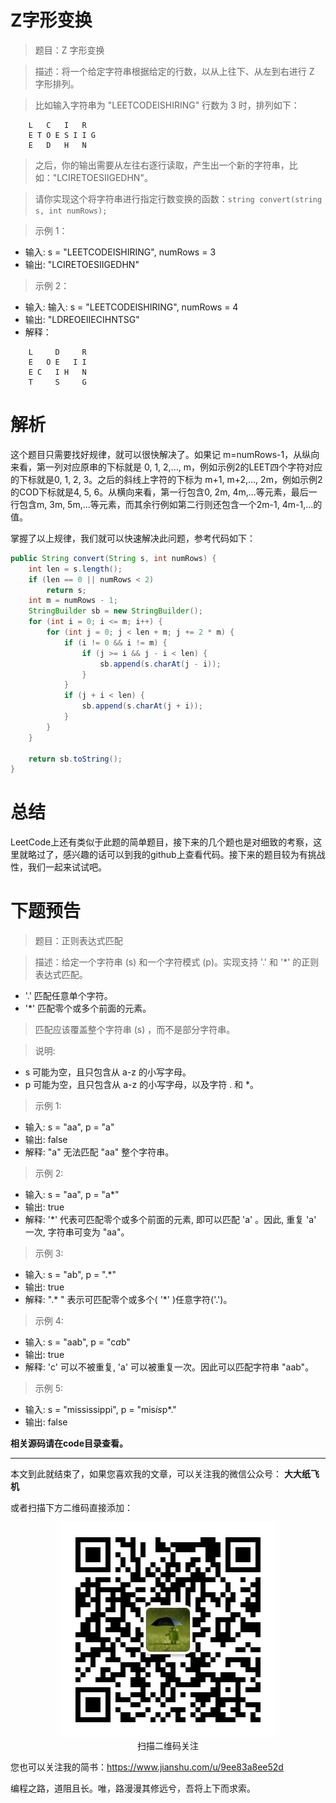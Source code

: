 # Z字形变换

> 题目：Z 字形变换

> 描述：将一个给定字符串根据给定的行数，以从上往下、从左到右进行 Z 字形排列。

> 比如输入字符串为 "LEETCODEISHIRING" 行数为 3 时，排列如下：

```
    L   C   I   R
    E T O E S I I G
    E   D   H   N
```

> 之后，你的输出需要从左往右逐行读取，产生出一个新的字符串，比如："LCIRETOESIIGEDHN"。

> 请你实现这个将字符串进行指定行数变换的函数：`string convert(string s, int numRows);`

> 示例 1：
* 输入: s = "LEETCODEISHIRING", numRows = 3
* 输出: "LCIRETOESIIGEDHN"

> 示例 2：
* 输入: 输入: s = "LEETCODEISHIRING", numRows = 4
* 输出: "LDREOEIIECIHNTSG"
* 解释：

```
    L     D     R
    E   O E   I I
    E C   I H   N
    T     S     G
```

# 解析

这个题目只需要找好规律，就可以很快解决了。如果记 m=numRows-1，从纵向来看，第一列对应原串的下标就是 0, 1, 2,..., m，例如示例2的LEET四个字符对应的下标就是0, 1, 2, 3。之后的斜线上字符的下标为 m+1, m+2,..., 2m，例如示例2的COD下标就是4, 5, 6。从横向来看，第一行包含0, 2m, 4m,...等元素，最后一行包含m, 3m, 5m,...等元素，而其余行例如第二行则还包含一个2m-1, 4m-1,...的值。

掌握了以上规律，我们就可以快速解决此问题，参考代码如下：

```java
public String convert(String s, int numRows) {
    int len = s.length();
    if (len == 0 || numRows < 2)
        return s;
    int m = numRows - 1;
    StringBuilder sb = new StringBuilder();
    for (int i = 0; i <= m; i++) {
        for (int j = 0; j < len + m; j += 2 * m) {
            if (i != 0 && i != m) {
                if (j >= i && j - i < len) {
                    sb.append(s.charAt(j - i));
                }
            }
            if (j + i < len) {
                sb.append(s.charAt(j + i));
            }
        }
    }

    return sb.toString();
}
```

# 总结

LeetCode上还有类似于此题的简单题目，接下来的几个题也是对细致的考察，这里就略过了，感兴趣的话可以到我的github上查看代码。接下来的题目较为有挑战性，我们一起来试试吧。

# 下题预告

> 题目：正则表达式匹配

> 描述：给定一个字符串 (s) 和一个字符模式 (p)。实现支持 '.' 和 '*' 的正则表达式匹配。

* '.' 匹配任意单个字符。
* '*' 匹配零个或多个前面的元素。

> 匹配应该覆盖整个字符串 (s) ，而不是部分字符串。

> 说明:

* s 可能为空，且只包含从 a-z 的小写字母。
* p 可能为空，且只包含从 a-z 的小写字母，以及字符 . 和 *。

> 示例 1:

* 输入: s = "aa", p = "a"
* 输出: false
* 解释: "a" 无法匹配 "aa" 整个字符串。

> 示例 2:

* 输入: s = "aa", p = "a*"
* 输出: true
* 解释: '*' 代表可匹配零个或多个前面的元素, 即可以匹配 'a' 。因此, 重复 'a' 一次, 字符串可变为 "aa"。

> 示例 3:

* 输入: s = "ab", p = ".*"
* 输出: true
* 解释: ".* " 表示可匹配零个或多个( '*' )任意字符('.')。

> 示例 4:

* 输入: s = "aab", p = "c*a*b"
* 输出: true
* 解释: 'c' 可以不被重复, 'a' 可以被重复一次。因此可以匹配字符串 "aab"。

> 示例 5:

* 输入: s = "mississippi", p = "mis*is*p*."
* 输出: false

**相关源码请在code目录查看。**

---

本文到此就结束了，如果您喜欢我的文章，可以关注我的微信公众号： **大大纸飞机** 

或者扫描下方二维码直接添加：

<div align="center"><img src ="./image/qrcode.jpg" /><br/>扫描二维码关注</div>

您也可以关注我的简书：https://www.jianshu.com/u/9ee83a8ee52d

编程之路，道阻且长。唯，路漫漫其修远兮，吾将上下而求索。